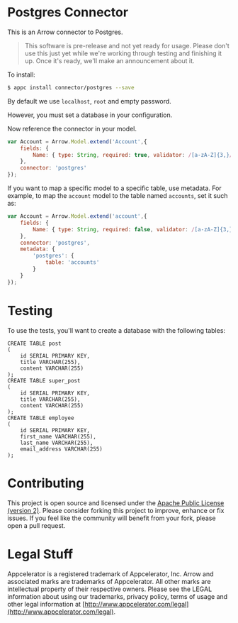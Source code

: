 # Postgres Connector

This is an Arrow connector to Postgres.

> This software is pre-release and not yet ready for usage.  Please don't use this just yet while we're working through testing and finishing it up. Once it's ready, we'll make an announcement about it.

To install:

```bash
$ appc install connector/postgres --save
```

By default we use `localhost`, `root` and empty password.

However, you must set a database in your configuration.

Now reference the connector in your model.

```javascript
var Account = Arrow.Model.extend('Account',{
	fields: {
		Name: { type: String, required: true, validator: /[a-zA-Z]{3,}/ }
	},
	connector: 'postgres'
});
```

If you want to map a specific model to a specific table, use metadata.  For example, to map the `account` model to the table named `accounts`, set it such as:

```javascript
var Account = Arrow.Model.extend('account',{
	fields: {
		Name: { type: String, required: false, validator: /[a-zA-Z]{3,}/ }
	},
	connector: 'postgres',
	metadata: {
		'postgres': {
			table: 'accounts'
		}
	}
});
```

# Testing

To use the tests, you'll want to create a database with the following tables:

```
CREATE TABLE post
(
	id SERIAL PRIMARY KEY,
	title VARCHAR(255),
	content VARCHAR(255)
);
CREATE TABLE super_post
(
	id SERIAL PRIMARY KEY,
	title VARCHAR(255),
	content VARCHAR(255)
);
CREATE TABLE employee
(
	id SERIAL PRIMARY KEY,
	first_name VARCHAR(255),
	last_name VARCHAR(255),
	email_address VARCHAR(255)
);
```

# Contributing

This project is open source and licensed under the [Apache Public License (version 2)](http://www.apache.org/licenses/LICENSE-2.0).  Please consider forking this project to improve, enhance or fix issues. If you feel like the community will benefit from your fork, please open a pull request.


# Legal Stuff

Appcelerator is a registered trademark of Appcelerator, Inc. Arrow and associated marks are trademarks of Appcelerator. All other marks are intellectual property of their respective owners. Please see the LEGAL information about using our trademarks, privacy policy, terms of usage and other legal information at [http://www.appcelerator.com/legal](http://www.appcelerator.com/legal).
